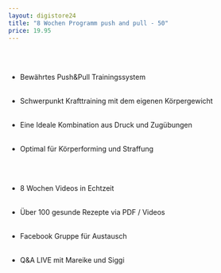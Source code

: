 ```yaml
---
layout: digistore24
title: "8 Wochen Programm push and pull - 50"
price: 19.95
---
```

<div>&#xA0;</div><br>
<ul><li>Bew&#xE4;hrtes Push&amp;Pull Trainingssystem </li><br>
</ul><ul><li>Schwerpunkt Krafttraining mit dem eigenen K&#xF6;rpergewicht </li><br>
</ul><ul><li>Eine Ideale Kombination aus Druck und Zug&#xFC;bungen </li><br>
</ul><ul><li>Optimal f&#xFC;r K&#xF6;rperforming und Straffung </li><br>
</ul><div><br>
<ul><li>8 Wochen Videos in Echtzeit </li><br>
</ul><ul><li>&#xDC;ber 100 gesunde Rezepte via PDF / Videos</li><br>
</ul><ul><li>Facebook Gruppe f&#xFC;r Austausch</li><br>
</ul><ul><li>Q&amp;A LIVE mit Mareike und Siggi&#xA0;</li><br>
</ul></div>